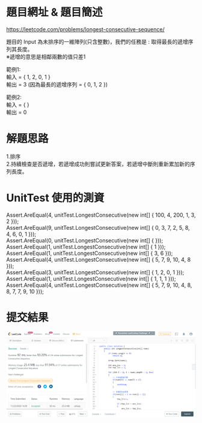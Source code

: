 # 題目網址 & 題目簡述  
https://leetcode.com/problems/longest-consecutive-sequence/  
  
題目的 Input 為未排序的一維陣列(只含整數)，我們的任務是 : 取得最長的遞增序列其長度。  
※遞增的意思是相鄰兩數的值只差1  
  
範例1:  
輸入 = { 1, 2, 0, 1 }  
輸出 = 3 (因為最長的遞增序列 = { 0, 1, 2 })  
  
範例2:  
輸入 = { }  
輸出 = 0  
  
# 解題思路  
1.排序  
2.持續檢查是否遞增，若遞增成功則嘗試更新答案，若遞增中斷則重新累加新的序列長度。  
  
# UnitTest 使用的測資  
Assert.AreEqual(4, unitTest.LongestConsecutive(new int[] { 100, 4, 200, 1, 3, 2 }));  
Assert.AreEqual(9, unitTest.LongestConsecutive(new int[] { 0, 3, 7, 2, 5, 8, 4, 6, 0, 1 }));  
Assert.AreEqual(0, unitTest.LongestConsecutive(new int[] { }));  
Assert.AreEqual(1, unitTest.LongestConsecutive(new int[] { 1 }));  
Assert.AreEqual(1, unitTest.LongestConsecutive(new int[] { 3, 6 }));  
Assert.AreEqual(4, unitTest.LongestConsecutive(new int[] { 5, 7, 9, 10, 4, 8 }));  
Assert.AreEqual(3, unitTest.LongestConsecutive(new int[] { 1, 2, 0, 1 }));  
Assert.AreEqual(1, unitTest.LongestConsecutive(new int[] { 1, 1, 1 }));  
Assert.AreEqual(4, unitTest.LongestConsecutive(new int[] { 5, 7, 9, 10, 4, 8, 8, 7, 7, 9, 10 }));  
  
# 提交結果  
![image](https://raw.githubusercontent.com/Jacky20200711/LeetCode/master/Q128(Longest%20Consecutive%20Sequence)/SuccessShot.PNG)  
&emsp;  
&emsp;  
